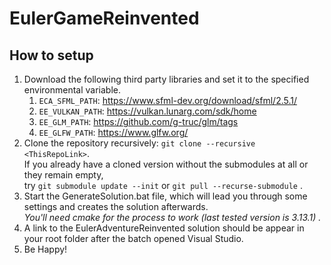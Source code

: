 # EulerGameReinvented
## How to setup
1. Download the following third party libraries and set it to the specified environmental variable.
   1. ```ECA_SFML_PATH```: https://www.sfml-dev.org/download/sfml/2.5.1/
   2. ```EE_VULKAN_PATH```: https://vulkan.lunarg.com/sdk/home
   3. ```EE_GLM_PATH```: https://github.com/g-truc/glm/tags
   4. ```EE_GLFW_PATH```: https://www.glfw.org/
3. Clone the repository recursively: ```git clone --recursive <ThisRepoLink>```.\
   If you already have a cloned version without the submodules at all or they remain empty,\
   try ```git submodule update --init``` or ```git pull --recurse-submodule``` .
4. Start the GenerateSolution.bat file, which will lead you through some settings and creates the solution afterwards.\
   *You'll need cmake for the process to work (last tested version is 3.13.1) .*
5. A link to the EulerAdventureReinvented solution should be appear in your root folder after the batch opened Visual Studio.
6. Be Happy!
